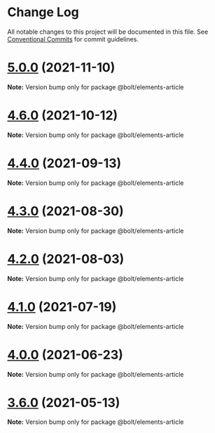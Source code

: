 # Change Log

All notable changes to this project will be documented in this file.
See [Conventional Commits](https://conventionalcommits.org) for commit guidelines.

# [5.0.0](https://github.com/boltdesignsystem/bolt/tree/master/packages/elements/bolt-article/compare/v4.7.0...v5.0.0) (2021-11-10)

**Note:** Version bump only for package @bolt/elements-article





# [4.6.0](https://github.com/boltdesignsystem/bolt/tree/master/packages/elements/bolt-article/compare/v4.5.1...v4.6.0) (2021-10-12)

**Note:** Version bump only for package @bolt/elements-article





# [4.4.0](https://github.com/boltdesignsystem/bolt/tree/master/packages/elements/bolt-article/compare/v4.3.0...v4.4.0) (2021-09-13)

**Note:** Version bump only for package @bolt/elements-article





# [4.3.0](https://github.com/boltdesignsystem/bolt/tree/master/packages/elements/bolt-article/compare/v4.2.3...v4.3.0) (2021-08-30)

**Note:** Version bump only for package @bolt/elements-article





# [4.2.0](https://github.com/boltdesignsystem/bolt/tree/master/packages/elements/bolt-article/compare/v4.1.1...v4.2.0) (2021-08-03)

**Note:** Version bump only for package @bolt/elements-article





# [4.1.0](https://github.com/boltdesignsystem/bolt/tree/master/packages/elements/bolt-article/compare/v4.0.2...v4.1.0) (2021-07-19)

**Note:** Version bump only for package @bolt/elements-article





# [4.0.0](https://github.com/boltdesignsystem/bolt/tree/master/packages/elements/bolt-article/compare/v4.0.0-beta-4...v4.0.0) (2021-06-23)

**Note:** Version bump only for package @bolt/elements-article





# [3.6.0](https://github.com/boltdesignsystem/bolt/tree/master/packages/elements/bolt-article/compare/v3.5.4...v3.6.0) (2021-05-13)

**Note:** Version bump only for package @bolt/elements-article
